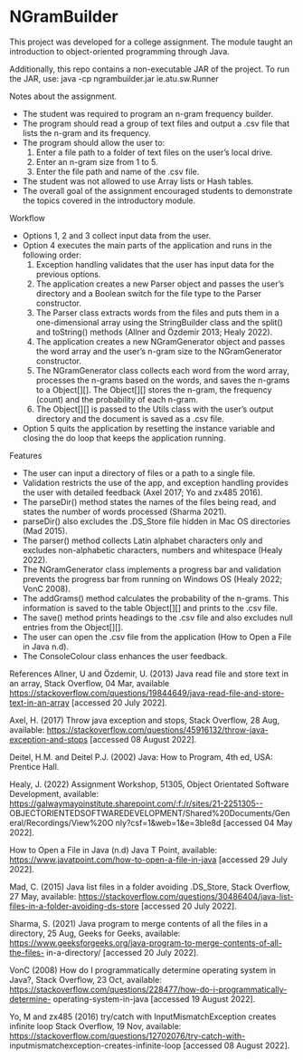 # NGramBuilder
This project was developed for a college assignment. The module taught an introduction to object-oriented programming through Java.

Additionally, this repo contains a non-executable JAR of the project. To run the JAR, use: java -cp ngrambuilder.jar ie.atu.sw.Runner

Notes about the assignment. 
  - The student was required to program an n-gram frequency builder.
  - The program should read a group of text files and output a .csv file that lists the n-gram and its frequency.  
  - The program should allow the user to:
      1. Enter a file path to a folder of text files on the user’s local drive. 
      2. Enter an n-gram size from 1 to 5.
      3. Enter the file path and name of the .csv file.
  - The student was not allowed to use Array lists or Hash tables. 
  - The overall goal of the assignment encouraged students to demonstrate the topics covered in the introductory module.


Workflow
  - Options 1, 2 and 3 collect input data from the user.
  - Option 4 executes the main parts of the application and runs in the following order:
    1. Exception handling validates that the user has input data for the previous options.
    2. The application creates a new Parser object and passes the user’s directory and a Boolean switch for the file type to the Parser constructor.
    3. The Parser class extracts words from the files and puts them in a one-dimensional array using the StringBuilder class and the split() and toString() methods (Allner and Özdemir 2013; Healy 2022).
    5. The application creates a new NGramGenerator object and passes the word array and the user’s n-gram size to the NGramGenerator constructor.
    6. The NGramGenerator class collects each word from the word array, processes the n-grams based on the words, and saves the n-grams to a Object[][]. The Object[][] stores the n-gram, the frequency (count) and the probability of each n-gram.
    7. The Object[][] is passed to the Utils class with the user’s output directory and the document is saved as a .csv file.
  - Option 5 quits the application by resetting the instance variable and closing the do loop that keeps the application running.


Features
  - The user can input a directory of files or a path to a single file.
  - Validation restricts the use of the app, and exception handling provides the user with detailed feedback (Axel 2017; Yo and zx485 2016).
  - The parseDir() method states the names of the files being read, and states the number of words processed (Sharma 2021).
  - parseDir() also excludes the .DS_Store file hidden in Mac OS directories (Mad 2015).
  - The parser() method collects Latin alphabet characters only and excludes non-alphabetic characters, numbers and whitespace (Healy 2022).
  - The NGramGenerator class implements a progress bar and validation prevents the progress bar from running on Windows OS (Healy 2022; VonC 2008).
  - The addGrams() method calculates the probability of the n-grams. This information is saved to the table Object[][] and prints to the .csv file.
  - The save() method prints headings to the .csv file and also excludes null entries from the Object[][]. 
  - The user can open the .csv file from the application (How to Open a File in Java n.d).
  - The ConsoleColour class enhances the user feedback.

References 
Allner, U and Özdemir, U. (2013) Java read file and store text in an array, Stack Overflow, 04 Mar, available https://stackoverflow.com/questions/19844649/java-read-file-and-store-text-in-an-array [accessed 20 July 2022].

Axel, H. (2017) Throw java exception and stops, Stack Overflow, 28 Aug, available: https://stackoverflow.com/questions/45916132/throw-java-exception-and-stops [accessed 08 August 2022].

Deitel, H.M. and Deitel P.J. (2002) Java: How to Program, 4th ed, USA: Prentice Hall.

Healy, J. (2022) Assignment Workshop, 51305, Object Orientated Software Development, available: https://galwaymayoinstitute.sharepoint.com/:f:/r/sites/21-2251305-- OBJECTORIENTEDSOFTWAREDEVELOPMENT/Shared%20Documents/General/Recordings/View%20O nly?csf=1&web=1&e=3bIe8d [accessed 04 May 2022].

How to Open a File in Java (n.d) Java T Point, available: https://www.javatpoint.com/how-to-open-a-file-in-java [accessed 29 July 2022].

Mad, C. (2015) Java list files in a folder avoiding .DS_Store, Stack Overflow, 27 May, available: https://stackoverflow.com/questions/30486404/java-list-files-in-a-folder-avoiding-ds-store [accessed 20 July 2022].

Sharma, S. (2021) Java program to merge contents of all the files in a directory, 25 Aug, Geeks for Geeks, available: https://www.geeksforgeeks.org/java-program-to-merge-contents-of-all-the-files- in-a-directory/ [accessed 20 July 2022].

VonC (2008) How do I programmatically determine operating system in Java?, Stack Overflow, 23 Oct, available: https://stackoverflow.com/questions/228477/how-do-i-programmatically-determine- operating-system-in-java [accessed 19 August 2022].

Yo, M and zx485 (2016) try/catch with InputMismatchException creates infinite loop Stack Overflow, 19 Nov, available: https://stackoverflow.com/questions/12702076/try-catch-with- inputmismatchexception-creates-infinite-loop [accessed 08 August 2022].

